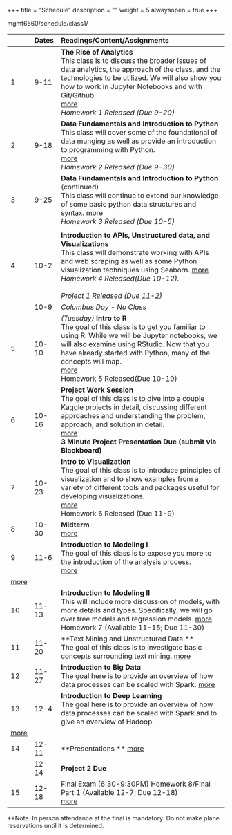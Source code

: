 +++
title = "Schedule"
description = ""
weight = 5
alwaysopen = true
+++

mgmt6560/schedule/class1/

|    | Dates      | Readings/Content/Assignments                                     |
|:---|:---------|:----------------------------------------------------------------------------------------------------------------------------------------------------------------------------------------------------------------------------------------------------------------|
| 1  | 9-11   | **The Rise of Analytics** <br> This class is to discuss the broader issues of data analytics, the approach of the class, and the technologies to be utilized. We will also show you how to work in Jupyter Notebooks and with Git/Github.<br>[more](/mgmt6560/schedule/class1/) <br> *Homework 1 Released (Due 9-20)* |
| 2  | 9-18   | **Data Fundamentals and Introduction to Python** <br>This class will cover some of the foundational of data munging as well as provide an introduction to programming with Python.                    <br>[more](/mgmt6560/schedule/class2/) <br> *Homework 2 Released (Due 9-30)* <br>                                     |
| 3  | 9-25   | **Data Fundamentals and Introduction to Python** (continued) <br>This class will continue to extend our knowledge of some basic python data structures and syntax.  [more](/mgmt6560/schedule/class3/) <br> *Homework 3 Released (Due 10-5)*                                                                                                                         |
|   |   |   |
| 4  | 10-2    | **Introduction to APIs, Unstructured data, and Visualizations** <br>This class will demonstrate working with APIs and web scraping as well as some Python visualization techniques using Seaborn. [more](/mgmt6560/schedule/class4/) <br> *Homework 4 Released(Due 10-12).* <br> <br> *[Project 1 Released (Due 11-2)](/mgmt6560/project1/)*   |
|    | 10-9    | *Columbus Day - No Class*                                                                                                                                                                                                                                       |
| 5  | 10-10   | *(Tuesday)* **Intro to R**  <br> The goal of this class is to get you familiar to using R. While we will be Jupyter notebooks, we will also examine using RStudio. Now that you have already started with Python, many of the concepts will map.<br>[more](/mgmt6560/schedule/class5/) <br> Homework 5 Released(Due 10-19)                                                                                                                                                                              |
| 6  | 10-16   | **Project Work Session** <br> The goal of this class is to dive into a couple Kaggle projects in detail, discussing different approaches and understanding the problem, approach, and solution in detail. <br> [more](/mgmt6560/schedule/class6/) <br> **3 Minute Project Presentation Due (submit via Blackboard)** |
| 7  | 10-23   | **Intro to Visualization** <br>The goal of this class is to introduce principles of visualization and to show examples from a variety of different tools and packages useful for developing visualizations. <br> [more](/mgmt6560/schedule/class7/)  <br> Homework 6 Released (Due 11-9)                                                                                                                                                                                                                        |
| 8  | 10-30   | **Midterm**   <br> [more](/mgmt6560/schedule/class8/)                                                                                                                                                                                                                              |
| 9  | 11-6    | **Introduction to Modeling I** <br>The goal of this class is to expose you more to the introduction of the analysis process.  <br> [more](/mgmt6560/schedule/class9/) <br>
 [more](#class-9)                                                                                                                                                                                                            |
| 10 | 11-13   | **Introduction to Modeling II** <br> This will include more discussion of models, with more details and types. Specifically, we will go over tree models and regression models.  [more](/mgmt6560/schedule/class10/)   <br> Homework 7 (Available 11-15; Due 11-30)                                                                                                                                                                                                        |
| 11 | 11-20   | **Text Mining and Unstructured Data **  <br>The goal of this class is to investigate basic concepts surrounding text mining. [more](/mgmt6560/schedule/class11/)                                                                                                                                                                                                  |
| 12 | 11-27   | **Introduction to Big Data**  <br>The goal here is to provide an overview of how data processes can be scaled with Spark. [more](/mgmt6560/schedule/class12/)                                                                                                                                                                                                            |
| 13 | 12-4    | **Introduction to Deep Learning**  <br> The goal here is to provide an overview of how data processes can be scaled with Spark and to give an overview of Hadoop.
[more](/mgmt6560/schedule/class13/)                                                                                                                                                                                                       |
| 14 | 12-11   | **Presentations ** [more](/mgmt6560/schedule/class13/)
|    | 12-14   | **Project 2 Due**                                                                                                                                                                                                                                             |
| 15 | 12-18   | Final Exam (6:30-9:30PM) Homework 8/Final Part 1 (Available 12-7; Due 12-18)<br> [more](/mgmt6560/schedule/final/) 


**Note. In person attendance at the final is mandatory.  Do not make plane reservations until it is determined.
